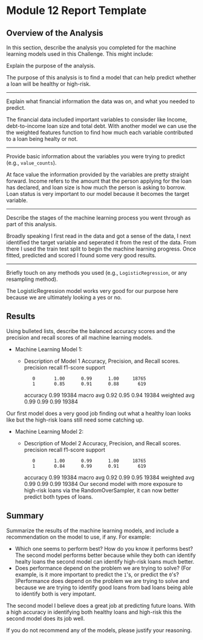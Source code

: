 # Module 12 Report Template

## Overview of the Analysis

In this section, describe the analysis you completed for the machine learning models used in this Challenge. This might include:

Explain the purpose of the analysis.

The purpose of this analysis is to find a model that can help predict whether a loan will be healthy or high-risk.

----------------------------------------------------------------------------------------------------------------------
Explain what financial information the data was on, and what you needed to predict.

The financial data included important variables to consisder like Income, debt-to-income loan size and total debt. With another model we can use the the weighted features function to find how much each variable contributed to a loan being healty or not.

----------------------------------------------------------------------------------------------------------------------
Provide basic information about the variables you were trying to predict (e.g., `value_counts`).
 
At face value the information provided by the variables are pretty straight forward. Income refers to the amount that the person applying for the loan has declared, and loan size is how much the person is asking to borrow. Loan status is very important to our model because it becomes the target variable. 

----------------------------------------------------------------------------------------------------------------------
Describe the stages of the machine learning process you went through as part of this analysis.

Broadly speaking I first read in the data and got a sense of the data, I next identified the target variable and seperated it from the rest of the data. From there I used the train test split to begin the machine learning progress. Once fitted, predicted and scored I found some very good results.

----------------------------------------------------------------------------------------------------------------------
Briefly touch on any methods you used (e.g., `LogisticRegression`, or any resampling method).

The LogisticRegression model works very good for our purpose here because we are ultimately looking a yes or no. 
## Results

Using bulleted lists, describe the balanced accuracy scores and the precision and recall scores of all machine learning models.

* Machine Learning Model 1:
  * Description of Model 1 Accuracy, Precision, and Recall scores.
         precision    recall  f1-score   support

           0       1.00      0.99      1.00     18765
           1       0.85      0.91      0.88       619

    accuracy                           0.99     19384
   macro avg       0.92      0.95      0.94     19384
weighted avg       0.99      0.99      0.99     19384

Our first model does a very good job finding out what a healthy loan looks like but the high-risk loans still need some catching up. 


* Machine Learning Model 2:
  * Description of Model 2 Accuracy, Precision, and Recall scores.
          precision    recall  f1-score   support

           0       1.00      0.99      1.00     18765
           1       0.84      0.99      0.91       619

    accuracy                           0.99     19384
   macro avg       0.92      0.99      0.95     19384
weighted avg       0.99      0.99      0.99     19384
Our second model with more exposure to high-risk loans via the RandomOverSampler, it can now better predict both types of loans.

## Summary

Summarize the results of the machine learning models, and include a recommendation on the model to use, if any. For example:
* Which one seems to perform best? How do you know it performs best?
The second model performs better because while they both can identify healty loans the second model can identify high-risk loans much better. 
* Does performance depend on the problem we are trying to solve? (For example, is it more important to predict the `1`'s, or predict the `0`'s? )Performance does depend on the problem we are trying to solve and because we are trying to identify good loans from bad loans being able to identify both is very impotant.

The second model I believe does a great job at predicting future loans. With a high accuracy in identifying both healthy loans and high-risk this the second model does its job well.

If you do not recommend any of the models, please justify your reasoning.
